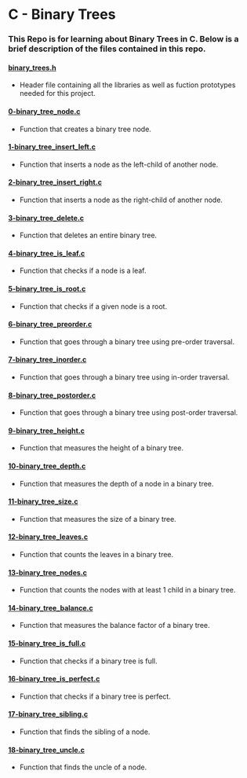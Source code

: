 # C - Binary Trees
### This Repo is for learning about Binary Trees in C. Below is a brief description of the files contained in this repo.

#### [binary_trees.h](./binary_trees.h)
* Header file containing all the libraries as well as fuction prototypes needed for this project.

#### [0-binary_tree_node.c](./0-binary_tree_node.c)
* Function that creates a binary tree node.

#### [1-binary_tree_insert_left.c](./1-binary_tree_insert_left.c)
* Function that inserts a node as the left-child of another node.

#### [2-binary_tree_insert_right.c](./2-binary_tree_insert_right.c)
* Function that inserts a node as the right-child of another node.

#### [3-binary_tree_delete.c](./3-binary_tree_delete.c)
* Function that deletes an entire binary tree.

#### [4-binary_tree_is_leaf.c](./4-binary_tree_is_leaf.c)
* Function that checks if a node is a leaf.

#### [5-binary_tree_is_root.c](./5-binary_tree_is_root.c)
* Function that checks if a given node is a root.

#### [6-binary_tree_preorder.c](./6-binary_tree_preorder.c)
* Function that goes through a binary tree using pre-order traversal.

#### [7-binary_tree_inorder.c](./7-binary_tree_inorder.c)
* Function that goes through a binary tree using in-order traversal.

#### [8-binary_tree_postorder.c](./8-binary_tree_postorder.c)
* Function that goes through a binary tree using post-order traversal.

#### [9-binary_tree_height.c](./9-binary_tree_height.c)
* Function that measures the height of a binary tree.

#### [10-binary_tree_depth.c](./10-binary_tree_depth.c)
* Function that measures the depth of a node in a binary tree.

#### [11-binary_tree_size.c](./11-binary_tree_size.c)
* Function that measures the size of a binary tree.

#### [12-binary_tree_leaves.c](./12-binary_tree_leaves.c)
* Function that counts the leaves in a binary tree.

#### [13-binary_tree_nodes.c](./13-binary_tree_nodes.c)
* Function that counts the nodes with at least 1 child in a binary tree.

#### [14-binary_tree_balance.c](./14-binary_tree_balance.c)
* Function that measures the balance factor of a binary tree.

#### [15-binary_tree_is_full.c](./15-binary_tree_is_full.c)
* Function that checks if a binary tree is full.

#### [16-binary_tree_is_perfect.c](./16-binary_tree_is_perfect.c)
* Function that checks if a binary tree is perfect.

#### [17-binary_tree_sibling.c](./17-binary_tree_sibling.c)
* Function that finds the sibling of a node.

#### [18-binary_tree_uncle.c](./18-binary_tree_uncle.c)
* Function that finds the uncle of a node.